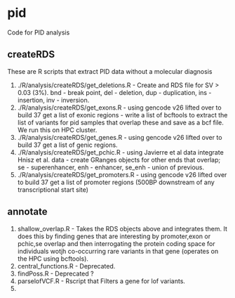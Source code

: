 # pid
Code for PID analysis

## createRDS

These are R scripts that extract PID data without a molecular diagnosis

1. ./R/analysis/createRDS/get_deletions.R - Create and RDS file for SV > 0.03 (3%). bnd - break point, del - deletion, dup - duplication, ins - insertion, inv - inversion.
2. ./R/analysis/createRDS/get_exons.R - using gencode v26 lifted over to build 37 get a list of exonic regions - write a list of bcftools to extract the list of variants for pid samples that overlap these and save as a bcf file. We run this on HPC cluster.
3. ./R/analysis/createRDS/get_genes.R - using gencode v26 lifted over to build 37 get a list of genic regions.
4. ./R/analysis/createRDS/get_pchic.R - using Javierre et al data integrate Hnisz et al. data - create GRanges objects for other ends that overlap; se - superenhancer, enh - enhancer, se_enh - union of previous.
5. ./R/analysis/createRDS/get_promoters.R - using gencode v26 lifted over to build 37 get a list of promoter regions (500BP downstream of any transcriptional start site)

## annotate

1. shallow_overlap.R - Takes the RDS objects above and integrates them. It does this by finding genes that are interesting by promoter,exon or pchic,se overlap and then interrogating the protein coding space for individuals wotjh co-occurring rare variants in that gene (operates on the HPC using bcftools).
2. central_functions.R - Deprecated.
3. findPoss.R - Deprecated ?
4. parselofVCF.R - Rscript that Filters a gene for lof variants.
5.                                                                                                                                                                                                                                                   
